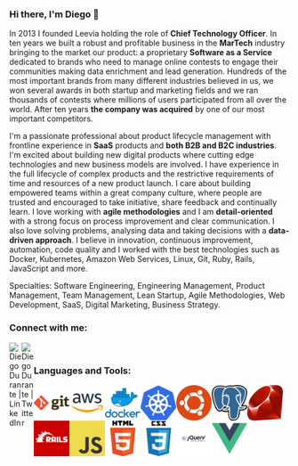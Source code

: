 ### Hi there, I'm Diego 👋

In 2013 I founded Leevia holding the role of **Chief Technology Officer**. In ten years we built a robust and profitable business in the **MarTech** industry bringing to the market our product: a proprietary **Software as a Service** dedicated to brands who need to manage online contests to engage their communities making data enrichment and lead generation. Hundreds of the most important brands from many different industries believed in us, we won several awards in both startup and marketing fields and we ran thousands of contests where millions of users participated from all over the world. After ten years **the company was acquired** by one of our most important competitors.

I'm a passionate professional about product lifecycle management with frontline experience in **SaaS** products and **both B2B and B2C industries**. I'm excited about building new digital products where cutting edge technologies and new business models are involved. I have experience in the full lifecycle of complex products and the restrictive requirements of time and resources of a new product launch.
I care about building empowered teams within a great company culture, where people are trusted and encouraged to take initiative, share feedback and continually learn. I love working with **agile methodologies** and I am **detail-oriented** with a strong focus on process improvement and clear communication. I also love solving problems, analysing data and taking decisions with a **data-driven approach**. I believe in innovation, continuous improvement, automation, code quality and I worked with the best technologies such as Docker, Kubernetes, Amazon Web Services, Linux, Git, Ruby, Rails, JavaScript and more.

Specialties: Software Engineering, Engineering Management, Product Management, Team Management, Lean Startup, Agile Methodologies, Web Development, SaaS, Digital Marketing, Business Strategy.

### Connect with me:
[<img align="left" alt="Diego Durante | LinkedIn" width="22px" src="https://cdn.jsdelivr.net/npm/simple-icons@v3/icons/linkedin.svg" />][linkedin]
[<img align="left" alt="Diego Durante | Twitter" width="22px" src="https://cdn.jsdelivr.net/npm/simple-icons@v3/icons/twitter.svg" />][twitter]

<br />

### Languages and Tools:
<img src="https://raw.githubusercontent.com/github/explore/80688e429a7d4ef2fca1e82350fe8e3517d3494d/topics/git/git.png" align="left" width="64" height="64" alt="git">
<img src="https://raw.githubusercontent.com/github/explore/fbceb94436312b6dacde68d122a5b9c7d11f9524/topics/aws/aws.png" align="left" width="64" height="64" alt="aws">
<img src="https://raw.githubusercontent.com/github/explore/80688e429a7d4ef2fca1e82350fe8e3517d3494d/topics/docker/docker.png" align="left" width="64" height="64" alt="docker">
<img src="https://raw.githubusercontent.com/github/explore/01ea2a586e5da744792d0ccfce2f68b861f29301/topics/kubernetes/kubernetes.png" align="left" width="64" height="64" alt="kubernetes">
<img src="https://raw.githubusercontent.com/github/explore/80688e429a7d4ef2fca1e82350fe8e3517d3494d/topics/ubuntu/ubuntu.png" align="left" width="64" height="64" alt="ubuntu">
<img src="https://raw.githubusercontent.com/github/explore/80688e429a7d4ef2fca1e82350fe8e3517d3494d/topics/postgresql/postgresql.png" align="left" width="64" height="64" alt="postgresql">
<img src="https://raw.githubusercontent.com/github/explore/80688e429a7d4ef2fca1e82350fe8e3517d3494d/topics/ruby/ruby.png" align="left" width="64" height="64" alt="ruby">
<img src="https://raw.githubusercontent.com/github/explore/80688e429a7d4ef2fca1e82350fe8e3517d3494d/topics/rails/rails.png" align="left" width="64" height="64" alt="rails">
<img src="https://raw.githubusercontent.com/github/explore/80688e429a7d4ef2fca1e82350fe8e3517d3494d/topics/javascript/javascript.png" align="left" width="64" height="64" alt="javascript">
<img src="https://raw.githubusercontent.com/github/explore/80688e429a7d4ef2fca1e82350fe8e3517d3494d/topics/html/html.png" align="left" width="64" height="64" alt="html">
<img src="https://raw.githubusercontent.com/github/explore/80688e429a7d4ef2fca1e82350fe8e3517d3494d/topics/css/css.png" align="left" width="64" height="64" alt="css">
<img src="https://raw.githubusercontent.com/github/explore/80688e429a7d4ef2fca1e82350fe8e3517d3494d/topics/jquery/jquery.png" align="left" width="64" height="64" alt="jquery">
<img src="https://raw.githubusercontent.com/github/explore/80688e429a7d4ef2fca1e82350fe8e3517d3494d/topics/vue/vue.png" align="left" width="64" height="64" alt="vue">

<br/>

[twitter]: https://twitter.com/diego_durante
[linkedin]: https://www.linkedin.com/in/diegodurante/
